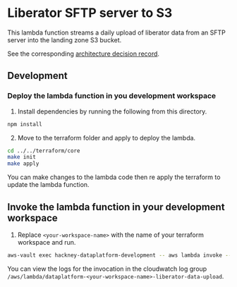 # Liberator SFTP server to S3

This lambda function streams a daily upload of liberator data from an SFTP server into the landing zone S3 bucket.

See the corresponding [architecture decision record](http://playbook.hackney.gov.uk/Data-Platform-Playbook/architecture-decisions/0007-sftp-to-s3-lambda).


## Development
### Deploy the lambda function in you development workspace

1. Install dependencies by running the following from this directory.
```sh
npm install
```

2. Move to the terraform folder and apply to deploy the lambda.
```sh
cd ../../terraform/core
make init
make apply
```

You can make changes to the lambda code then re apply the terraform to update the lambda function.

## Invoke the lambda function in your development workspace

1. Replace `<your-workspace-name>` with the name of your terraform workspace and run.
```sh
aws-vault exec hackney-dataplatform-development -- aws lambda invoke --function-name dataplatform-<your-workspace-name>-liberator-data-upload out
```

You can view the logs for the invocation in the cloudwatch log group `/aws/lambda/dataplatform-<your-workspace-name>-liberator-data-upload`.